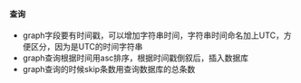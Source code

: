 #### 查询

- graph字段要有时间戳，可以增加字符串时间，字符串时间命名加上UTC，方便区分，因为是UTC的时间字符串
- graph查询根据时间用asc排序，根据时间戳倒叙后，插入数据库
- graph查询的时候skip条数用查询数据库的总条数